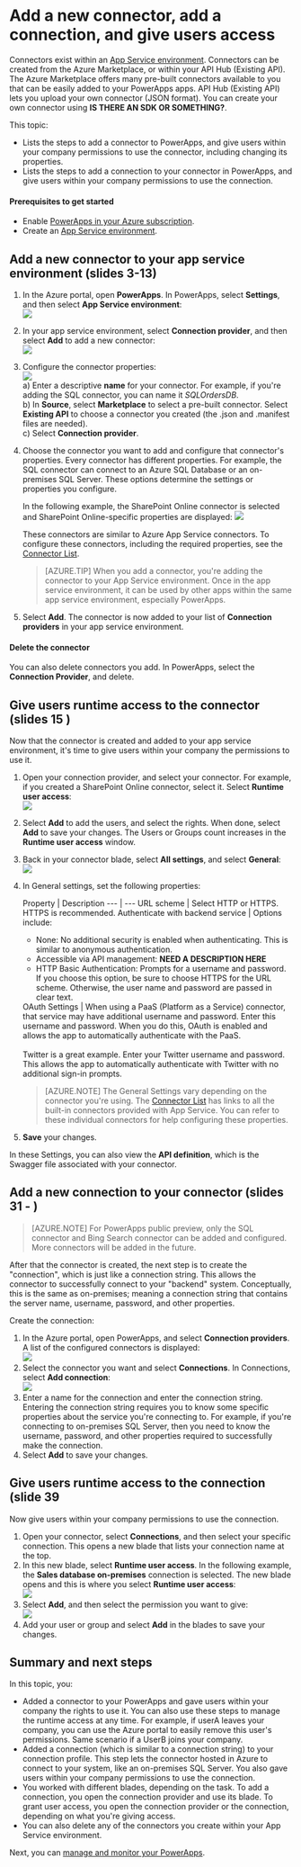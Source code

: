 
<properties
	pageTitle="Add or create a new connector and give users permissions in PowerApps | Microsoft Azure"
	description="Add, create, and configure a new connector, connection or connection profile, and give permissions and rights with user access"
	services="powerapps"
	documentationCenter=""
	authors="MandiOhlinger"
	manager="dwrede"
	editor=""/>

<tags
   ms.service="powerapps"
   ms.devlang="na"
   ms.topic="article"
   ms.tgt_pltfrm="na"
   ms.workload="na"
   ms.date="09/15/2015"
   ms.author="mandia"/>


# Add a new connector, add a connection, and give users access

Connectors exist within an [App Service environment](powerapps-create-new-ase.md). Connectors can be created from the Azure Marketplace, or within your API Hub (Existing API). The Azure Marketplace offers many pre-built connectors available to you that can be easily added to your PowerApps apps. API Hub (Existing API) lets you upload your own connector (JSON format). You can create your own connector using **IS THERE AN SDK OR SOMETHING?**.

This topic:

- Lists the steps to add a connector to PowerApps, and give users within your company permissions to use the connector, including changing its properties.
- Lists the steps to add a connection to your connector in PowerApps, and give users within your company permissions to use the connection.


#### Prerequisites to get started

- Enable [PowerApps in your Azure subscription](powerapps-portal-signup.md).
- Create an [App Service environment](powerapps-create-new-ase.md).

## Add a new connector to your app service environment (slides 3-13)

1. In the Azure portal, open **PowerApps**. In PowerApps, select **Settings**, and then select **App Service environment**:  
![][1]  
2. In your app service environment, select **Connection provider**, and then select **Add** to add a new connector:  
![][2]  
3. Configure the connector properties:  
![][3]  
	a) Enter a descriptive **name** for your connector. For example, if you're adding the SQL connector, you can name it *SQLOrdersDB*.  
	b) In **Source**, select **Marketplace** to select a pre-built connector. Select **Existing API** to choose a connector you created (the .json and .manifest files are needed).  
	c) Select **Connection provider**.  
4. Choose the connector you want to add and configure that connector's properties. Every connector has different properties. For example, the SQL connector can connect to an Azure SQL Database or an on-premises SQL Server. These options determine the settings or properties you configure.

	In the following example, the SharePoint Online connector is selected and SharePoint Online-specific properties are displayed:
	![][4]  

	These connectors are similar to Azure App Service connectors. To configure these connectors, including the required properties, see the [Connector List](../app-service-logic/app-service-logic-connectors-list.md).  
	> [AZURE.TIP] When you add a connector, you're adding the connector to your App Service environment. Once in the app service environment, it can be used by other apps within the same app service environment, especially PowerApps.

5. Select **Add**. The connector is now added to your list of **Connection providers** in your app service environment.  

#### Delete the connector
You can also delete connectors you add. In PowerApps, select the **Connection Provider**, and delete.

## Give users runtime access to the connector (slides 15 )

Now that the connector is created and added to your app service environment, it's time to give users within your company the permissions to use it.

1. Open your connection provider, and select your connector. For example, if you created a SharePoint Online connector, select it. Select **Runtime user access**:  
![][5]  
2. Select **Add** to add the users, and select the rights. When done, select **Add** to save your changes. The Users or Groups count increases in the **Runtime user access** window.
3. Back in your connector blade, select **All settings**, and select **General**:  
![][6]  
4. In General settings, set the following properties:  

	Property | Description
--- | ---
URL scheme | Select HTTP or HTTPS. HTTPS is recommended.
Authenticate with backend service | Options include: <ul><li>None: No additional security is enabled when authenticating. This is similar to anonymous authentication.</li><li>Accessible via API management: <strong>NEED A DESCRIPTION HERE</strong></li><li>HTTP Basic Authentication: Prompts for a username and password. If you choose this option, be sure to choose HTTPS for the URL scheme. Otherwise, the user name and password are passed in clear text.</li></ul>
OAuth Settings | When using a PaaS (Platform as a Service) connector, that service may have additional username and password. Enter this username and password. When you do this, OAuth is enabled and allows the app to automatically authenticate with the PaaS.<br/><br/>Twitter is a great example. Enter your Twitter username and password. This allows the app to automatically authenticate with Twitter with no additional sign-in prompts.

	> [AZURE.NOTE] The General Settings vary depending on the connector you're using. The [Connector List](../app-service-logic/app-service-logic-connectors-list.md) has links to all the built-in connectors provided with App Service. You can refer to these individual connectors for help configuring these properties.

5. **Save** your changes.

In these Settings, you can also view the **API definition**, which is the Swagger file associated with your connector.


## Add a new connection to your connector (slides 31 - )

> [AZURE.NOTE] For PowerApps public preview, only the SQL connector and Bing Search connector can be added and configured. More connectors will be added in the future.

After that the connector is created, the next step is to create the "connection", which is just like a connection string. This allows the connector to successfully connect to your "backend" system. Conceptually, this is the same as on-premises; meaning a connection string that contains the server name, username, password, and other properties.

Create the connection:

1. In the Azure portal, open PowerApps, and select **Connection providers**. A list of the configured connectors is displayed:  
![][7]  
2. Select the connector you want and select **Connections**. In Connections, select **Add connection**:   
![][8]  
3. Enter a name for the connection and enter the connection string. Entering the connection string requires you to know some specific properties about the service you're connecting to. For example, if you're connecting to on-premises SQL Server, then you need to know the username, password, and other properties required to successfully make the connection.
4. Select **Add** to save your changes.

## Give users runtime access to the connection (slide 39
Now give users within your company permissions to use the connection.

1. Open your connector, select **Connections**, and then select your specific connection. This opens a new blade that lists your connection name at the top.
2. In this new blade, select **Runtime user access**.  In the following example, the **Sales database on-premises** connection is selected. The new blade opens and this is where you select **Runtime user access**:  
![][9]  
3. Select **Add**, and then select the permission you want to give:  
![][10]  
4. Add your user or group and select **Add** in the blades to save your changes.


## Summary and next steps
In this topic, you:

- Added a connector to your PowerApps and gave users within your company the rights to use it. You can also use these steps to manage the runtime access at any time. For example, if userA leaves your company, you can use the Azure portal to easily remove this user's permissions. Same scenario if a UserB joins your company.
- Added a connection (which is similar to a connection string) to your connection profile. This step lets the connector hosted in Azure to connect to your system, like an on-premises SQL Server. You also gave users within your company permissions to use the connection.
- You worked with different blades, depending on the task. To add a connection, you open the connection provider and use its blade. To grant user access, you open the connection provider or the connection, depending on what you're giving access.
- You can also delete any of the connectors you create within your App Service environment.

Next, you can [manage and monitor your PowerApps](powerapps-manage-monitor-usage.md).

[1]: ./media/powerapps-create-new-connector/settingsase.png
[2]: ./media/powerapps-create-new-connector/connectionprovider.png
[3]: ./media/powerapps-create-new-connector/addconnectionprovider.png
[4]: ./media/powerapps-create-new-connector/sharepoint.png
[5]: ./media/powerapps-create-new-connector/runtimeuseraccess.png
[6]: ./media/powerapps-create-new-connector/generalsettings.png
[7]: ./media/powerapps-create-new-connector/connectionproviderlist.png
[8]: ./media/powerapps-create-new-connector/addconnection.png
[9]: ./media/powerapps-create-new-connector/runtimeaccessconn.png
[10]: ./media/powerapps-create-new-connector/selectpermission.png
